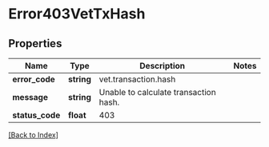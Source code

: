 # Error403VetTxHash

## Properties

Name | Type | Description | Notes
------------ | ------------- | ------------- | -------------
**error_code** | **string** | vet.transaction.hash |
**message** | **string** | Unable to calculate transaction hash. |
**status_code** | **float** | 403 |

[[Back to Index]](../index.md)

